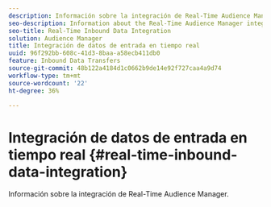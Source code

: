 ```yaml
---
description: Información sobre la integración de Real-Time Audience Manager.
seo-description: Information about the Real-Time Audience Manager integration.
seo-title: Real-Time Inbound Data Integration
solution: Audience Manager
title: Integración de datos de entrada en tiempo real
uuid: 96f292bb-608c-41d3-8baa-a58ecb411db0
feature: Inbound Data Transfers
source-git-commit: 48b122a4184d1c0662b9de14e92f727caa4a9d74
workflow-type: tm+mt
source-wordcount: '22'
ht-degree: 36%

---
```



# Integración de datos de entrada en tiempo real {#real-time-inbound-data-integration}

Información sobre la integración de Real-Time Audience Manager.

<!-- c_rt_data_int.xml -->
